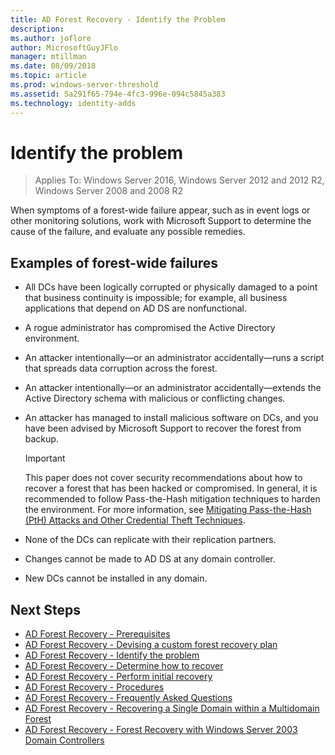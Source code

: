 ```yaml
---
title: AD Forest Recovery - Identify the Problem
description:
ms.author: joflore
author: MicrosoftGuyJFlo
manager: mtillman
ms.date: 08/09/2018
ms.topic: article
ms.prod: windows-server-threshold
ms.assetid: 5a291f65-794e-4fc3-996e-094c5845a383
ms.technology: identity-adds
---
```

# Identify the problem

>Applies To: Windows Server 2016, Windows Server 2012 and 2012 R2, Windows Server 2008 and 2008 R2
  
When symptoms of a forest-wide failure appear, such as in event logs or other monitoring solutions, work with Microsoft Support to determine the cause of the failure, and evaluate any possible remedies.  

## Examples of forest-wide failures

- All DCs have been logically corrupted or physically damaged to a point that business continuity is impossible; for example, all business applications that depend on AD DS are nonfunctional.  
- A rogue administrator has compromised the Active Directory environment.  
- An attacker intentionally—or an administrator accidentally—runs a script that spreads data corruption across the forest.  
- An attacker intentionally—or an administrator accidentally—extends the Active Directory schema with malicious or conflicting changes.  
- An attacker has managed to install malicious software on DCs, and you have been advised by Microsoft Support to recover the forest from backup.  
  
   > [!IMPORTANT]
   >  This paper does not cover security recommendations about how to recover a forest that has been hacked or compromised. In general, it is recommended to follow Pass-the-Hash mitigation techniques to harden the environment. For more information, see [Mitigating Pass-the-Hash (PtH) Attacks and Other Credential Theft Techniques](https://www.microsoft.com/download/details.aspx?id=36036).
  
- None of the DCs can replicate with their replication partners.  
- Changes cannot be made to AD DS at any domain controller.  
- New DCs cannot be installed in any domain.  
  
## Next Steps

- [AD Forest Recovery - Prerequisites](AD-Forest-Recovery-Prerequisties.md)  
- [AD Forest Recovery - Devising a custom forest recovery plan](AD-Forest-Recovery-Devising-a-Plan.md)  
- [AD Forest Recovery - Identify the problem](AD-Forest-Recovery-Identify-the-Problem.md)
- [AD Forest Recovery - Determine how to recover](AD-Forest-Recovery-Determine-how-to-Recover.md)
- [AD Forest Recovery - Perform initial recovery](AD-Forest-Recovery-Perform-initial-recovery.md)  
- [AD Forest Recovery - Procedures](AD-Forest-Recovery-Procedures.md)  
- [AD Forest Recovery - Frequently Asked Questions](AD-Forest-Recovery-FAQ.md)  
- [AD Forest Recovery - Recovering a Single Domain within a Multidomain Forest](AD-Forest-Recovery-Single-Domain-in-Multidomain-Recovery.md)  
- [AD Forest Recovery - Forest Recovery with Windows Server 2003 Domain Controllers](AD-Forest-Recovery-Windows-Server-2003.md) 
